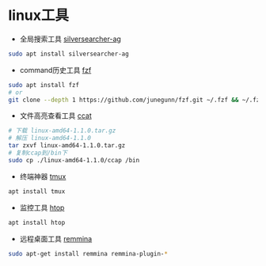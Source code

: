 # linux工具

- 全局搜索工具 [silversearcher-ag](https://github.com/ggreer/the_silver_searcher)
```bash 
sudo apt install silversearcher-ag
```

- command历史工具 [fzf](https://github.com/junegunn/fzf)
```bash 
sudo apt install fzf
# or 
git clone --depth 1 https://github.com/junegunn/fzf.git ~/.fzf && ~/.fzf/install && fzf
```

- 文件高亮查看工具 [ccat](https://github.com/jingweno/ccat/releases)
```bash
# 下载 linux-amd64-1.1.0.tar.gz
# 解压 linux-amd64-1.1.0
tar zxvf linux-amd64-1.1.0.tar.gz
# 复制ccap到/bin下
sudo cp ./linux-amd64-1.1.0/ccap /bin
```

- 终端神器 [tmux](https://github.com/tmux/tmux)
```bash
apt install tmux
```

- 监控工具 [htop](https://github.com/hishamhm/htop)
```bash
apt install htop
```

- 远程桌面工具 [remmina](https://zhuanlan.zhihu.com/p/26879292)
```bash
sudo apt-get install remmina remmina-plugin-*
```
